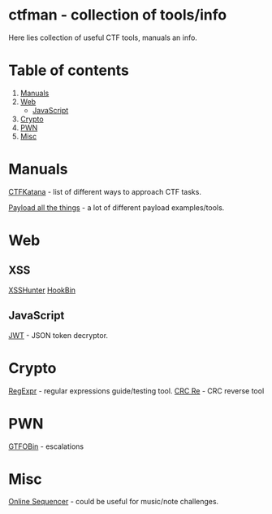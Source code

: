 # ctfman - collection of tools/info

Here lies collection of useful CTF tools, manuals an info.

Table of contents
===================
1. [Manuals](#manuals)
2. [Web](#web)
    - [JavaScript](#javascript)
3. [Crypto](#crypto)
4. [PWN](#pwn)
5. [Misc](#misc)

Manuals
===================
[CTFKatana](https://github.com/JohnHammond/ctf-katana) - list of different ways to approach CTF tasks.

[Payload all the things](https://github.com/swisskyrepo/PayloadsAllTheThings) - a lot of different payload examples/tools.

Web
==================
## XSS
[XSSHunter](https://xsshunter.com/app)
[HookBin](https://hookbin.com/)
## JavaScript
[JWT](https://jwt.io) - JSON token decryptor.

Crypto
==================
[RegExpr](https://regexr.com) - regular expressions guide/testing tool.
[CRC Re](https://reveng.sourceforge.io/) - CRC reverse tool

PWN
==================
[GTFOBin](https://gtfobins.github.io/) - escalations

Misc
==================
[Online Sequencer](https://onlinesequencer.net/) - could be useful for music/note challenges.
